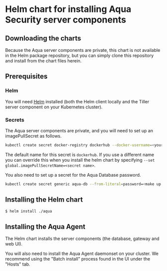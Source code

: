 # Helm chart for installing Aqua Security server components

## Downloading the charts

Because the Aqua server components are private, this chart is not available in the Helm package repository, but you can simply clone this repository and install from the chart files herein. 

## Prerequisites

### Helm 

You will need [Helm](https://helm.sh/) installed (both the Helm client locally and the Tiller server component on your Kubernetes cluster). 

### Secrets

The Aqua server components are private, and you will need to set up an imagePullSecret as follows. 

```bash
kubectl create secret docker-registry dockerhub --docker-username=<your-name> --docker-password=<your-pword> --docker-email=<your-email>
```

The default name for this secret is `dockerhub`. If you use a different name you can override this when you install the helm chart by specifying `--set global.imagePullSecretName=<secret name>`. 

You also need to set up a secret for the Aqua Database password. 

```bash
kubectl create secret generic aqua-db --from-literal=password=<make up a password>
```

## Installing the Helm chart

```bash
$ helm install ./aqua
```

## Installing the Aqua Agent

The Helm chart installs the server components (the database, gateway and web UI). 

You will also need to install the Aqua Agent daemonset on your cluster. We recommend using the "Batch install" process found in the UI under the "Hosts" tab.

